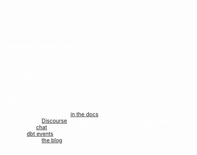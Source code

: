 <div style="background-image: url(https://helios-i.mashable.com/imagery/articles/04i1KeWXNed98aQakEZjeOs/hero-image.fill.size_1248x702.v1623362896.jpg); color: white; margin: -45px; padding: 45px">

Welcome to your Holistics project ha! 
  
edit something => my commit here => merge request 
for demoing purpose.

my first external git commit


### Using the starter project

Try running the following commands:
- holistics runX
- holistics test
- holistics compile


### Resources:
- Learn more about dbt [in the docs](https://docs.getdbt.com/docs/introduction)
- Check out [Discourse](https://discourse.getdbt.com/) for commonly asked questions and answers
- Join the [chat](http://slack.getdbt.com/) on Slack for live discussions and support
- Find [dbt events](https://events.getdbt.com) near you
- Check out [the blog](https://blog.getdbt.com/) for the latest news on dbt's development and best practices 1

</div>
